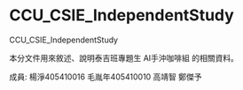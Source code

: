 # CCU_CSIE_IndependentStudy
CCU_CSIE_IndependentStudy

本分文件用來敘述、說明泰吉班專題生 AI手沖咖啡組 的相關資料。

成員: 
楊淨405410016 
毛胤年405410010 
高靖智 
鄭傑予
